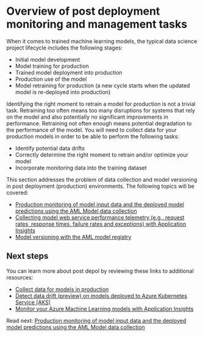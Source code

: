 # Overview of post deployment monitoring and management tasks

When it comes to trained machine learning models, the typical data science project lifecycle includes the following stages:

- Initial model development
- Model training for production
- Trained model deployment into production
- Production use of the model
- Model retraining for production (a new cycle starts when the updated model is re-deployed into production)

Identifying the right moment to retrain a model for production is not a trivial task. Retraining too often means too many disruptions for systems that rely on the model and also potentially no significant improvements in performance. Retraining not often enough means potential degradation to the performance of the model. You will need to collect data for your production models in order to be able to perform the following tasks:

- Identify potential data drifts
- Correctly determine the right moment to retrain and/or optimize your model
- Incorporate monitoring data into the training dataset

This section addresses the problem of data collection and model versioning in post deployment (production) environments. The following topics will be covered:

- [Production monitoring of model input data and the deployed model predictions using the AML Model data collection](./monitoring-data-collection.md)
- [Collecting model web service performance telemetry (e.g., request rates, response times, failure rates and exceptions) with Application Insights](./model-webservice-performance-telemetry.md)
- [Model versioning with the AML model registry](./model-versioning.md)

## Next steps

You can learn more about post depol by reviewing these links to additional resources:

- [Collect data for models in production](https://docs.microsoft.com/en-us/azure/machine-learning/service/how-to-enable-data-collection)
- [Detect data drift (preview) on models deployed to Azure Kubernetes Service (AKS)](https://docs.microsoft.com/en-us/azure/machine-learning/service/how-to-monitor-data-drift)
- [Monitor your Azure Machine Learning models with Application Insights](https://docs.microsoft.com/en-us/azure/machine-learning/service/how-to-enable-app-insights)

Read next: [Production monitoring of model input data and the deployed model predictions using the AML Model data collection](./monitoring-data-collection.md)
